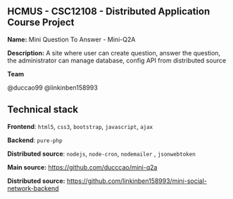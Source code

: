 ## HCMUS - CSC12108 - Distributed Application Course Project

**Name:** Mini Question To Answer - Mini-Q2A

**Description:** A site where user can create question, answer the question, the administrator
can manage database, config API from distributed source

**Team**

@duccao99
@linkinben158993

## Technical stack

**Frontend**: `html5`, `css3`, `bootstrap`, `javascript`, `ajax`

**Backend**: `pure-php`

**Distributed source**: `nodejs`, `node-cron`, `nodemailer` , `jsonwebtoken`

**Main source:** https://github.com/ducccao/mini-q2a

**Distributed source:** https://github.com/linkinben158993/mini-social-network-backend
